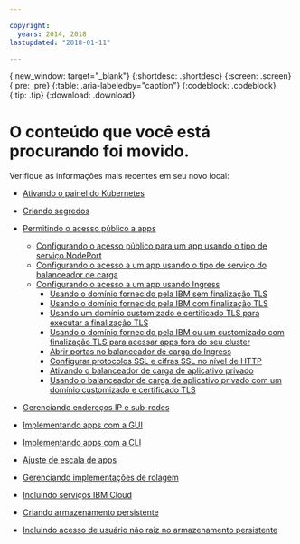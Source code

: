 ```yaml
---

copyright:
  years: 2014, 2018
lastupdated: "2018-01-11"

---
```


{:new_window: target="_blank"}
{:shortdesc: .shortdesc}
{:screen: .screen}
{:pre: .pre}
{:table: .aria-labeledby="caption"}
{:codeblock: .codeblock}
{:tip: .tip}
{:download: .download}


# O conteúdo que você está procurando foi movido.

Verifique as informações mais recentes em seu novo local:
- [Ativando o painel do Kubernetes](cs_app.html#cli_dashboard)
- [Criando segredos](cs_app.html#secrets)
- [Permitindo o acesso público a apps](cs_network_planning.html#planning)
  - [Configurando o acesso público para um app usando o tipo de serviço NodePort](cs_nodeport.html#config)
  - [Configurando o acesso a um app usando o tipo de serviço do balanceador de carga](cs_loadbalancer.html#config)
  - [Configurando o acesso a um app usando Ingress](cs_ingress.html#configure_alb)
    - [Usando o domínio fornecido pela IBM sem finalização TLS](cs_ingress.html#ibm_domain)
    - [Usando o domínio fornecido pela IBM com finalização TLS](cs_ingress.html#ibm_domain_cert)
    - [Usando um domínio customizado e certificado TLS para executar a finalização TLS](cs_ingress.html#custom_domain_cert)
    - [Usando o domínio fornecido pela IBM ou um customizado com finalização TLS para acessar apps fora do seu cluster](cs_ingress.html#external_endpoint)
    - [Abrir portas no balanceador de carga do Ingress](cs_ingress.html#opening_ingress_ports)
    - [Configurar protocolos SSL e cifras SSL no nível de HTTP](cs_ingress.html#ssl_protocols_ciphers)
    - [Ativando o balanceador de carga de aplicativo privado](cs_ingress.html#private_ingress)
    - [Usando o balanceador de carga de aplicativo privado com um domínio customizado e certificado TLS](cs_ingress.html#private_ingress_tls)
- [Gerenciando endereços IP e sub-redes](cs_subnets.html#manage)
  
- [Implementando apps com a GUI](cs_app.html#app_ui)
- [Implementando apps com a CLI](cs_app.html#app_cli)
- [Ajuste de escala de apps](cs_app.html#app_scaling)
- [Gerenciando implementações de rolagem](cs_app.html#app_rolling)
- [Incluindo serviços IBM Cloud](cs_integrations.html#adding_app)
- [Criando armazenamento persistente](cs_storage.html#create)
- [Incluindo acesso de usuário não raiz no armazenamento persistente](cs_storage.html#nonroot)

